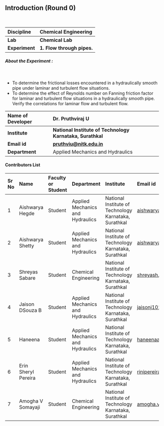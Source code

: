 ## Introduction (Round 0)

<br>

<b>Discipline | <b>Chemical Engineering
:--|:--|
<b> Lab | <b> Chemical Lab
<b> Experiment|     <b> 1. Flow through pipes.

<h5> About the Experiment : </h5> <br>
<ul>
  <li>
    To determine the frictional losses encountered in a hydraulically smooth pipe under laminar and turbulent flow situations.
  </li>
  <li>
    To determine the effect of Reynolds number on Fanning friction factor for laminar and turbulent flow situations in a hydraulically smooth pipe. Verify the correlations for laminar flow and turbulent flow.
  </li>
</ul>

<b>Name of Developer | <b> Dr. Pruthviraj U
:--|:--|
<b> Institute | <b> National Institute of Technology Karnataka, Surathkal
<b> Email id|     <b> pruthviu@nitk.edu.in
<b> Department | Applied Mechanics and Hydraulics

#### Contributors List

Sr No | Name | Faculty or Student | Department| Institute | Email id
:--|:--|:--|:--|:--|:--|
1 | Aishwarya Hegde | Student | Applied Mechanics and Hydraulics | National Institute of Technology Karnataka, Surathkal |aishwaryahegde29@gmail.com
2 | Aishwarya Shetty | Student | Applied Mechanics and Hydraulics | National Institute of Technology Karnataka, Surathkal |aishwarya.shetty1995@gmail.com
3 | Shreyas Sabare | Student | Chemical Engineering | National Institute of Technology Karnataka, Surathkal |shreyash.171ch045@nitk.edu.in
4 | Jaison DSouza B | Student | Applied Mechanics and Hydraulics | National Institute of Technology Karnataka, Surathkal |jaisonj1010@gmail.com
5 | Haneena | Student | Applied Mechanics and Hydraulics | National Institute of Technology Karnataka, Surathkal |haneenaatheeq@gmail.com
6 | Erin Sheryl Pereira | Student | Applied Mechanics and Hydraulics | National Institute of Technology Karnataka, Surathkal |rinipereira2000@gmail.com
7 | Amogha V Somayaji | Student | Chemical Engineering | National Institute of Technology Karnataka, Surathkal |amogha.v.somayaji2000@gmail.com
 